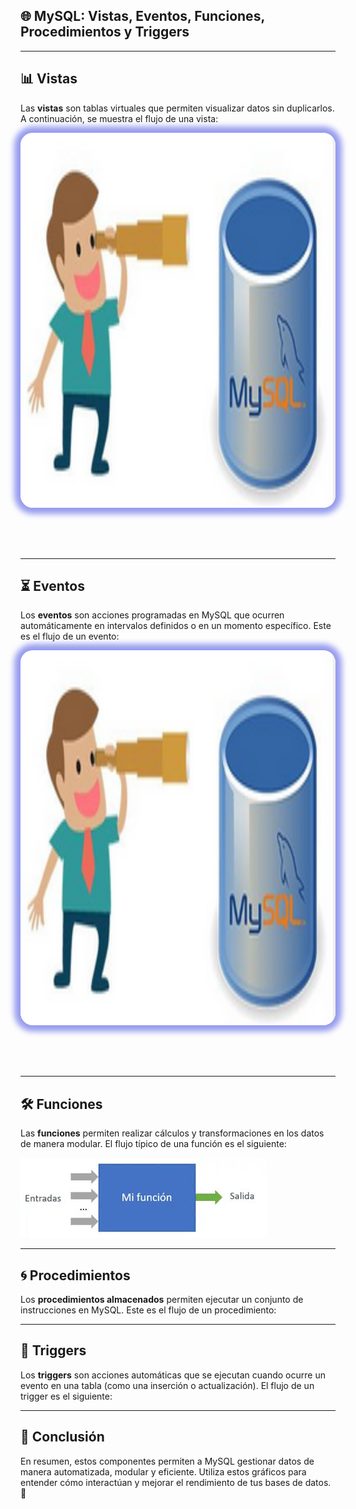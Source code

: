 ## 🌐 MySQL: Vistas, Eventos, Funciones, Procedimientos y Triggers

---

## 📊 Vistas

Las **vistas** son tablas virtuales que permiten visualizar datos sin duplicarlos. A continuación, se muestra el flujo de una vista:

<img src="img/vistas_1.png" alt="vistas_2"	style="height: 600px; margin: 0 auto 4rem auto; background: transparent; box-shadow: 0 0 10px 10px rgb(150, 156, 238); border-radius: 20px;">


---

## ⏳ Eventos

Los **eventos** son acciones programadas en MySQL que ocurren automáticamente en intervalos definidos o en un momento específico. Este es el flujo de un evento:

<img src="herramientas_avanzadas/img/vistas_1.png" alt="vistas_2"	style="height: 600px; margin: 0 auto 4rem auto; background: transparent; box-shadow: 0 0 10px 10px rgb(150, 156, 238); border-radius: 20px;" class="demo-logo">

---

## 🛠️ Funciones

Las **funciones** permiten realizar cálculos y transformaciones en los datos de manera modular. El flujo típico de una función es el siguiente:

![alt text](herramientas_avanzadas/img/images.jpeg)

---

## 🌀 Procedimientos

Los **procedimientos almacenados** permiten ejecutar un conjunto de instrucciones en MySQL. Este es el flujo de un procedimiento:

---

## 🔁 Triggers

Los **triggers** son acciones automáticas que se ejecutan cuando ocurre un evento en una tabla (como una inserción o actualización). El flujo de un trigger es el siguiente:

---

## 🔗 Conclusión

En resumen, estos componentes permiten a MySQL gestionar datos de manera automatizada, modular y eficiente. Utiliza estos gráficos para entender cómo interactúan y mejorar el rendimiento de tus bases de datos. 🚀